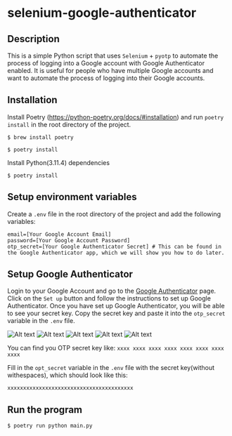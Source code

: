 # selenium-google-authenticator

## Description
This is a simple Python script that uses `Selenium` + `pyotp` to automate the process of logging into a Google account with Google Authenticator enabled. It is useful for people who have multiple Google accounts and want to automate the process of logging into their Google accounts.

## Installation

Install Poetry (https://python-poetry.org/docs/#installation) and run `poetry install` in the root directory of the project.

```$ brew install poetry```

```$ poetry install```

Install Python(3.11.4) dependencies

```$ poetry install```

## Setup environment variables

Create a `.env` file in the root directory of the project and add the following variables:

```
email=[Your Google Account Email]
password=[Your Google Account Password]
otp_secret=[Your Google Authenticator Secret] # This can be found in the Google Authenticator app, which we will show you how to do later.
```

## Setup Google Authenticator
Login to your Google Account and go to the [Google Authenticator](https://myaccount.google.com/signinoptions/two-step-verification) page. Click on the `Set up` button and follow the instructions to set up Google Authenticator. Once you have set up Google Authenticator, you will be able to see your secret key. Copy the secret key and paste it into the `otp_secret` variable in the `.env` file.

![Alt text](<images/Screenshot 2023-08-08 at 6.28.35 PM.png>)
![Alt text](<images/Screenshot 2023-08-08 at 6.33.10 PM.png>)
![Alt text](<images/Screenshot 2023-08-08 at 6.34.27 PM.png>)
![Alt text](<images/Screenshot 2023-08-08 at 6.35.12 PM.png>)
![Alt text](<images/Screenshot 2023-08-08 at 6.38.47 PM.png>)

You can find you OTP secret key like:
```xxxx xxxx xxxx xxxx xxxx xxxx xxxx xxxx```

Fill in the `opt_secret` variable in the `.env` file with the secret key(without withespaces), which should look like this:

```xxxxxxxxxxxxxxxxxxxxxxxxxxxxxxxxxxxxxxxx```

## Run the program

```$ poetry run python main.py```


